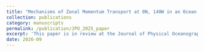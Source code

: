 ```yaml
---
title: "Mechanisms of Zonal Momentum Transport at 0N, 140W in an Ocean State Estimate"
collection: publications
category: manuscripts
permalink: /publication/JPO_2025_paper
excerpt: 'This paper is in review at the Journal of Physical Oceanography. We use a data-assimilating regional ocean model to evaluate the zonal momentum budget in the Pacific Cold Tongue and to evaluate the representation of vertical mixing by a subgrid-scale paramterization.'
date: 2026-09
---
```


